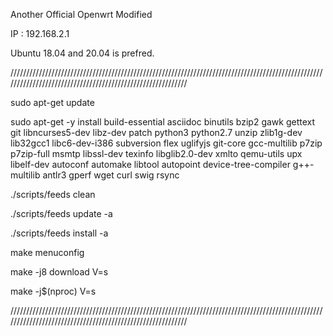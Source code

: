 Another Official Openwrt Modified

IP : 192.168.2.1 

Ubuntu 18.04 and 20.04 is prefred.

///////////////////////////////////////////////////////////////////////////////////////////////////////////////////////////////////////////////////////////

sudo apt-get update

sudo apt-get -y install build-essential asciidoc binutils bzip2 gawk gettext git libncurses5-dev libz-dev patch python3 python2.7 unzip zlib1g-dev lib32gcc1 libc6-dev-i386 subversion flex uglifyjs git-core gcc-multilib p7zip p7zip-full msmtp libssl-dev texinfo libglib2.0-dev xmlto qemu-utils upx libelf-dev autoconf automake libtool autopoint device-tree-compiler g++-multilib antlr3 gperf wget curl swig rsync

./scripts/feeds clean

./scripts/feeds update -a

./scripts/feeds install -a

make menuconfig

make -j8 download V=s

make -j$(nproc) V=s

///////////////////////////////////////////////////////////////////////////////////////////////////////////////////////////////////////////////////////////
